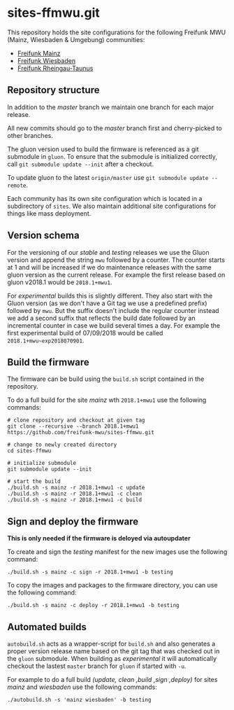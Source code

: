 # sites-ffmwu.git
This repository holds the site configurations for the following Freifunk MWU (Mainz, Wiesbaden & Umgebung) communities:

* [Freifunk Mainz](http://www.freifunk-mainz.de)
* [Freifunk Wiesbaden](http://wiesbaden.freifunk.net)
* [Freifunk Rheingau-Taunus](https://www.freifunk-rtk.de)

## Repository structure
In addition to the _master_ branch we maintain one branch for each major release.

All new commits should go to the _master_ branch first and cherry-picked to other branches.

The gluon version used to build the firmware is referenced as a git submodule in `gluon`.
To ensure that the submodule is initialized correctly, call `git submodule update --init` after a checkout.

To update gluon to the latest `origin/master` use `git submodule update --remote`.

Each community has its own site configuration which is located in a subdirectory of `sites`.
We also maintain additional site configurations for things like mass deployment.

## Version schema
For the versioning of our _stable_ and _testing_ releases we use the Gluon version and append the string `mwu` followed by a counter. The counter starts at 1 and will be increased if we do maintenance releases with the same gluon version as the current release. For example the first release based on gluon v2018.1 would be `2018.1+mwu1`.

For _experimental_ builds this is slightly different. They also start with the Gluon version (as we don't have a Git tag we use a predefined prefix) followed by `mwu`. But the suffix doesn't include the regular counter instead we add a second suffix that reflects the build date followed by an incremental counter in case we build several times a day. For example the first experimental build of 07/09/2018 would be called `2018.1+mwu~exp2018070901`.

## Build the firmware
The firmware can be build using the `build.sh` script contained in the repository.

To do a full build for the site _mainz_ wth `2018.1+mwu1` use the following commands:

```
# clone repository and checkout at given tag
git clone --recursive --branch 2018.1+mwu1 https://github.com/freifunk-mwu/sites-ffmwu.git

# change to newly created directory
cd sites-ffmwu

# initialize submodule
git submodule update --init

# start the build
./build.sh -s mainz -r 2018.1+mwu1 -c update
./build.sh -s mainz -r 2018.1+mwu1 -c clean
./build.sh -s mainz -r 2018.1+mwu1 -c build
```

## Sign and deploy the firmware
**This is only needed if the firmware is deloyed via autoupdater**

To create and sign the _testing_ manifest for the new images use the following command:

```
./build.sh -s mainz -c sign -r 2018.1+mwu1 -b testing
```

To copy the images and packages to the firmware directory, you can use the following command:

```
./build.sh -s mainz -c deploy -r 2018.1+mwu1 -b testing
```

## Automated builds
`autobuild.sh` acts as a wrapper-script for `build.sh` and also generates a proper version release name based on the git tag that was checked out in the `gluon` submodule. When building as _experimental_ it will automatically checkout the lastest `master` branch for `gluon` if  started with `-u`.

For example to do a full build _(update, clean ,build ,sign ,deploy)_ for sites _mainz_ and _wiesbaden_ use the following commands:

```
./autobuild.sh -s 'mainz wiesbaden' -b testing
```
